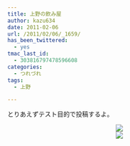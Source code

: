 ```yaml
---
title: 上野の飲み屋
author: kazu634
date: 2011-02-06
url: /2011/02/06/_1659/
has_been_twittered:
  - yes
tmac_last_id:
  - 303816797478596608
categories:
  - つれづれ
tags:
  - 上野

---
```

<div class="pp_items">
<div class="pp_item" align="left">
<p>
      とりあえずテスト目的で投稿するよ。
</p>
</div>
  
<div class="pp_item" align="center">
<img src="http://static.pixelpipe.com/d51ea306-8bb4-41ff-b2fb-50f42fd45c98_b.jpg" style="max-width: 100%;" />
</div>
  
<div class="pp_item" align="center">
<img src="http://static.pixelpipe.com/b9a25bee-b055-4c06-9aba-a9e6aad4af93_b.jpg" style="max-width: 100%;" />
</div>
</div>